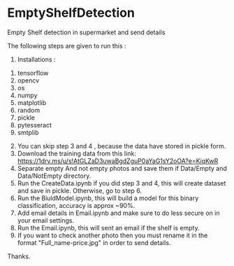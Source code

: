 # EmptyShelfDetection
Empty Shelf detection in supermarket and send details

The following steps are given to run this :
 1. Installations : 
  1) tensorflow
  2) opencv
  3) os
  4) numpy
  5) matplotlib
  6) random
  7) pickle
  8) pytesseract
  9) smtplib
 2. You can skip step 3 and 4 , because the data have stored in pickle form.
 3. Download the training data from this link: https://1drv.ms/u/s!AtGLZaD3uwaBgdZguP0aYaG1sY2oOA?e=KiqKwR
 4. Separate empty And not empty photos and save them if Data/Empty and Data/NotEmpty directory.
 5. Run the CreateData.ipynb if you did step 3 and 4, this will create dataset and save in pickle. Otherwise, go to step 6.
 6. Run the BiuldModel.ipynb, this will build a model for this binary classification, accuracy is approx ~90%.
 7. Add email details in Email.ipynb and make sure to do less secure on in your email settings.
 8. Run the Email.ipynb, this will sent an email if the shelf is empty.
 9. If you want to check another photo then you must rename it in the format "Full_name-price.jpg" in order to send details.
 
 Thanks.
 
